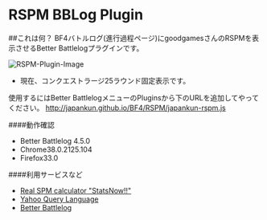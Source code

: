 RSPM BBLog Plugin
==================

##これは何？
BF4バトルログ(進行過程ページ)にgoodgamesさんのRSPMを表示させるBetter Battlelogプラグインです。

![RSPM-Plugin-Image](https://scejapankun.files.wordpress.com/2014/10/japankun-rspm-plugin.png)

- 現在、コンクエストラージ25ラウンド固定表示です。

使用するにはBetter BattlelogメニューのPluginsから下のURLを追加してやってください。
http://japankun.github.io/BF4/RSPM/japankun-rspm.js

####動作確認
- Better Battlelog 4.5.0
- Chrome38.0.2125.104
- Firefox33.0

####利用サービスなど
- [Real SPM calculator "StatsNow!!"](http://www.goodgames.jp/statsnow/bf4/)
- [Yahoo Query Language](https://developer.yahoo.com/yql/)
- [Better Battlelog](http://getbblog.com/en/)
